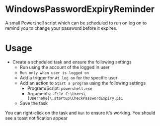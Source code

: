 # WindowsPasswordExpiryReminder
A small Powershell script which can be scheduled to run on log on to remind you to change your password before it expires. 

# Usage
* Create a scheduled task and ensure the following settings
  * Run using the account of the logged in user
  * `Run only when user is logged on`
  * Add a trigger for `At log on` for the specific user
  * Add an action to `Start a program` using the following settings
    * Program/Script: `powershell.exe`
    * Arguments: `-File C:\Users\[Username]\.startup\CheckPasswordExpiry.ps1`
  * Save the task
 
You can right-click on the task and `Run` to ensure it's working. You should see a toast notification appear

